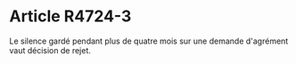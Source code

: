 # Article R4724-3

  
Le silence gardé pendant plus de quatre mois sur une demande d'agrément vaut décision de rejet.
